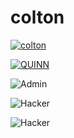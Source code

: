 <h1 align="center">
  
  # colton
  
  [![colton](https://img.shields.io/badge/colton-creating-lightgrey)](https://quantumrevo.github.io/colton)

  [![QUINN](https://img.shields.io/badge/QUINN-Active-brightgreen)](https://curly-dollop-y2wr1oe.pages.github.io)

  ![Admin](https://img.shields.io/badge/-Quantum%20Network%20Admin-blueviolet)

  ![Hacker](https://github.com/hahwul/MobileHackersWeapons/workflows/Build/badge.svg)

  ![Hacker](https://github.com/hahwul/MobileHackersWeapons/workflows/CodeQL/badge.svg)
  
</h1>
